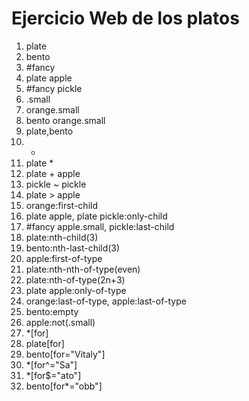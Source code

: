 # Ejercicio Web de los platos

1. plate
2. bento
3. #fancy
4. plate apple
5. #fancy pickle
6. .small
7. orange.small
8. bento orange.small
9. plate,bento
10. *
11. plate *
12. plate + apple
13. pickle ~ pickle
14. plate > apple
15. orange:first-child
16. plate apple, plate pickle:only-child
17. #fancy apple.small, pickle:last-child
18. plate:nth-child(3)
19. bento:nth-last-child(3)
20. apple:first-of-type
21. plate:nth-nth-of-type(even)
22. plate:nth-of-type(2n+3)
23. plate apple:only-of-type
24. orange:last-of-type, apple:last-of-type
25. bento:empty
26. apple:not(.small)
27. *[for]
28. plate[for]
29. bento[for="Vitaly"]
30. *[for^="Sa"]
31. *[for$="ato"]
32. bento[for*="obb"]
